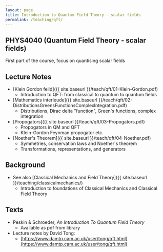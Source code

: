 ```yaml
---
layout: page
title: Introduction to Quantum Field Theory - scalar fields
permalink: /teaching/qft/
---
```


## PHYS4040 (Quantum Field Theory - scalar fields)

First part of the course, focus on quantising scalar fields

## Lecture Notes

* [Klein Gordon feild]({{ site.baseurl }}/teach/qft/01-Klein-Gordon.pdf)
  * Introduction to QFT: from classical to quantum to quantum fields
* [Mathematics interleude]({{ site.baseurl }}/teach/qft/02-DistributionsGreensFunctionsComplexIntegration.pdf)
  * Distributions, Dirac delta "function", Green's functions, complex integration
* [Propogators]({{ site.baseurl }}/teach/qft/03-Propogators.pdf)
  * Propogators in QM and QFT
  * Klein-Gordon Feynman propogator etc.
* [Noether's Theorem]({{ site.baseurl }}/teach/qft/04-Noether.pdf)
  * Symmetries, conservation laws and Noether's theorem
  * Transformations, representations, and generators

## Background

* See also [Classical Mechanics and Field Theory]({{ site.baseurl }}/teaching/classicalmechanics/)
  * Introduction to foundations of Classical Mechanics and Classical Field Theory

## Texts

* Peskin & Schroeder, _An Introduction To Quantum Field Theory_
  * Available as pdf from library
* Lecture notes by David Tong:
  * [https://www.damtp.cam.ac.uk/user/tong/qft.html](https://www.damtp.cam.ac.uk/user/tong/qft.html)
